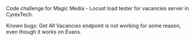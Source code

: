 Code challenge for Magic Media - Locust load tester for vacancies server in CyrexTech.

Known bugs: Get All Vacancies endpoint is not working for some reason, even though it works on Evans.
